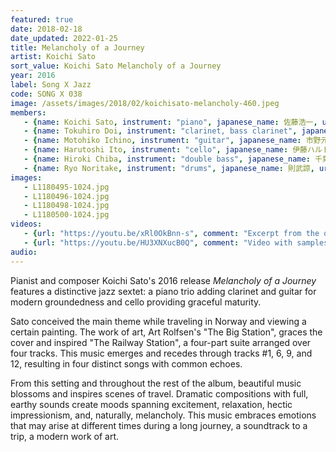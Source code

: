 ```yaml
---
featured: true
date: 2018-02-18
date_updated: 2022-01-25
title: Melancholy of a Journey
artist: Koichi Sato
sort_value: Koichi Sato Melancholy of a Journey
year: 2016
label: Song X Jazz
code: SONG X 038
image: /assets/images/2018/02/koichisato-melancholy-460.jpeg
members:
   - {name: Koichi Sato, instrument: "piano", japanese_name: 佐藤浩一, url: "https://koichisato.com/"}
   - {name: Tokuhiro Doi, instrument: "clarinet, bass clarinet", japanese_name: 土井徳浩, url: "https://www.doitoku.com/"}
   - {name: Motohiko Ichino, instrument: "guitar", japanese_name: 市野元彦, url: "https://motohikoichino.com/"}
   - {name: Harutoshi Ito, instrument: "cello", japanese_name: 伊藤ハルトシ, url: "https://www.itoharutoshi.com"}
   - {name: Hiroki Chiba, instrument: "double bass", japanese_name: 千葉広樹, url: "https://linktr.ee/Hirokichiba"}
   - {name: Ryo Noritake, instrument: "drums", japanese_name: 則武諒, url: "http://www.ryonoritake.com/"}
images:
   - L1180495-1024.jpg
   - L1180496-1024.jpg
   - L1180498-1024.jpg
   - L1180500-1024.jpg
videos: 
   - {url: "https://youtu.be/xRl0OkBnn-s", comment: "Excerpt from the opening track on the album, \"The Railway Station\""}
   - {url: "https://youtu.be/HU3XNXucB0Q", comment: "Video with samples from the CD"}
audio:
---
```

Pianist and composer Koichi Sato's 2016 release *Melancholy of a Journey* features a distinctive jazz sextet: a piano trio adding clarinet and guitar for modern groundedness and cello providing graceful maturity.	

Sato conceived the main theme while traveling in Norway and viewing a certain painting. The work of art, Art Rolfsen's "The Big Station", graces the cover and inspired "The Railway Station", a four-part suite arranged over four tracks. This music emerges and recedes through tracks #1, 6, 9, and 12, resulting in four distinct songs with common echoes.

From this setting and throughout the rest of the album, beautiful music blossoms and inspires scenes of travel. Dramatic compositions with full, earthy sounds create moods spanning excitement, relaxation, hectic impressionism, and, naturally, melancholy. This music embraces emotions that may arise at different times during a long journey, a soundtrack to a trip, a modern work of art.


